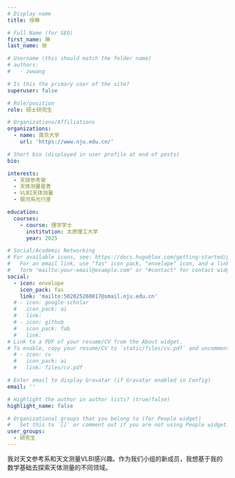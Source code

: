 ```yaml
---
# Display name
title: 徐琳

# Full Name (for SEO)
first_name: 琳
last_name: 徐

# Username (this should match the folder name)
# authors:
#   - zwwang

# Is this the primary user of the site?
superuser: false

# Role/position
role: 硕士研究生

# Organizations/Affiliations
organizations:
  - name: 南京大学
    url: 'https://www.nju.edu.cn/'

# Short bio (displayed in user profile at end of posts)
bio: 

interests:
  - 天球参考架
  - 天体测量星表
  - VLBI天体测量
  - 银河系光行差

education:
  courses:
    - course: 理学学士
      institution: 太原理工大学
      year: 2025

# Social/Academic Networking
# For available icons, see: https://docs.hugoblox.com/getting-started/page-builder/#icons
#   For an email link, use "fas" icon pack, "envelope" icon, and a link in the
#   form "mailto:your-email@example.com" or "#contact" for contact widget.
social:
  - icon: envelope
    icon_pack: fas
    link: 'mailto:502025260017@smail.nju.edu.cn'
  # - icon: google-scholar
  #   icon_pack: ai
  #   link: 
  # - icon: github
  #   icon_pack: fab
  #   link: 
# Link to a PDF of your resume/CV from the About widget.
# To enable, copy your resume/CV to `static/files/cv.pdf` and uncomment the lines below.
  # - icon: cv
  #   icon_pack: ai
  #   link: files/cv.pdf

# Enter email to display Gravatar (if Gravatar enabled in Config)
email: ''

# Highlight the author in author lists? (true/false)
highlight_name: false

# Organizational groups that you belong to (for People widget)
#   Set this to `[]` or comment out if you are not using People widget.
user_groups:
  - 研究生
--- 
```


我对天文参考系和天文测量VLBI感兴趣。作为我们小组的新成员，我想基于我的数学基础去探索天体测量的不同领域。
